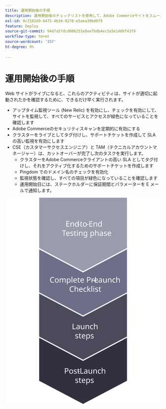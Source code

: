 ```yaml
---
title: 運用開始後の手順
description: 運用開始後のチェックリストを使用して、Adobe Commerceサイトをスムーズに実装するようにします。
exl-id: 0c3162d9-6475-4b34-9278-e5aea39bd0f9
feature: Deploy
source-git-commit: 94d7a57dcd006251e8eefbdb4ec3a5e140bf43f9
workflow-type: tm+mt
source-wordcount: '157'
ht-degree: 0%

---
```


# 運用開始後の手順

Web サイトがライブになると、これらのアクティビティは、サイトが適切に起動されたかを確認するために、できるだけ早く実行されます。

- アップタイム監視ツール (New Relic) を有効にし、チェックを有効にして、サイトを監視して、すべてのサービスとアクセスが緑色になっていることを確認します
- Adobe Commerceのセキュリティスキャンを定期的に有効にする
- クラスターをライブとしてタグ付けし、サポートチケットを作成して SLA の高い監視を有効にします
- CSE（カスタマーサクセスエンジニア）と TAM（テクニカルアカウントマネージャー）は、カットオーバーが完了し次のタスクを実行します。
   - クラスターをAdobe Commerceクライアントの高い SLA としてタグ付けし、それをアクティブ化するためのサポートチケットを作成します
   - Pingdom でのドメイン名のチェックを有効化
   - 監視状態を確認し、すべての項目が緑色になっていることを確認します
   - 運用開始日には、ステークホルダーに保証期間とパラメーターを E メールで通知します。

![立ち上げプロセスのフェーズ 4 を示す図](../../assets/playbooks/launch-steps-4.svg)
